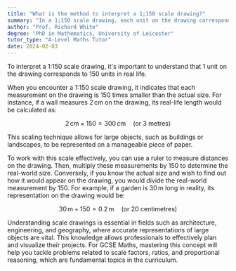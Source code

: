 ```yaml
---
title: "What is the method to interpret a 1;150 scale drawing?"
summary: "In a 1;150 scale drawing, each unit on the drawing corresponds to 150 units in actual size, allowing for proportional representation of real-life dimensions."
author: "Prof. Richard White"
degree: "PhD in Mathematics, University of Leicester"
tutor_type: "A-Level Maths Tutor"
date: 2024-02-03
---
```


To interpret a 1:150 scale drawing, it's important to understand that 1 unit on the drawing corresponds to 150 units in real life.

When you encounter a 1:150 scale drawing, it indicates that each measurement on the drawing is 150 times smaller than the actual size. For instance, if a wall measures $2 \, \text{cm}$ on the drawing, its real-life length would be calculated as:

$$
2 \, \text{cm} \times 150 = 300 \, \text{cm} \quad \text{(or 3 metres)}
$$

This scaling technique allows for large objects, such as buildings or landscapes, to be represented on a manageable piece of paper.

To work with this scale effectively, you can use a ruler to measure distances on the drawing. Then, multiply these measurements by $150$ to determine the real-world size. Conversely, if you know the actual size and wish to find out how it would appear on the drawing, you would divide the real-world measurement by $150$. For example, if a garden is $30 \, \text{m}$ long in reality, its representation on the drawing would be:

$$
30 \, \text{m} \div 150 = 0.2 \, \text{m} \quad \text{(or 20 centimetres)}
$$

Understanding scale drawings is essential in fields such as architecture, engineering, and geography, where accurate representations of large objects are vital. This knowledge allows professionals to effectively plan and visualize their projects. For GCSE Maths, mastering this concept will help you tackle problems related to scale factors, ratios, and proportional reasoning, which are fundamental topics in the curriculum.
    